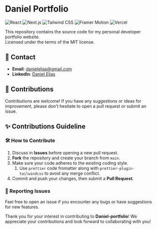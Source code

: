 # Daniel Portfolio

![React](https://img.shields.io/badge/React.js-20232A?style=for-the-badge&logo=react&logoColor=61DAFB)
![Next.js](https://img.shields.io/badge/Next.js-000000?style=for-the-badge&logo=next.js&logoColor=white)
![Tailwind CSS](https://img.shields.io/badge/Tailwind_CSS-06B6D4?style=for-the-badge&logo=tailwind-css&logoColor=white)
![Framer Motion](https://img.shields.io/badge/Framer_Motion-0055FF?style=for-the-badge&logo=framer&logoColor=white)
![Vercel](https://img.shields.io/badge/Vercel-000000?style=for-the-badge&logo=vercel&logoColor=white)

This repository contains the source code for my personal developer portfolio website. <br>
Licensed under the terms of the MIT license.

## 📧 Contact

- **Email**: [danielelias@gmail.com](mailto:danielelias@gmail.com)
- **LinkedIn**: [Daniel Elias](https://www.linkedin.com/in/ragibalasad/)

## 🤝 Contributions

Contributions are welcome! If you have any suggestions or ideas for improvement, please don't hesitate to open a pull request or submit an issue.

## ✨ Contributions Guideline

### 🛠️ How to Contribute

1. Discuss in **Issues** before opening a new pull request.
2. **Fork** the repository and create your branch from `main`.
3. Make sure your code adheres to the existing coding style.
   1. Use `prettier` code fromatter along with `prettier-plugin-tailwindcss` to avoid any merge conflict.
4. Commit and push your changes, then submit a **Pull Request**.

### 🐞 Reporting Issues

Feel free to open an issue if you encounter any bugs or have suggestions for new features.

Thank you for your interest in contributing to **Daniel-portfolio**!
We appreciate your contributions and look forward to collaborating with you!
